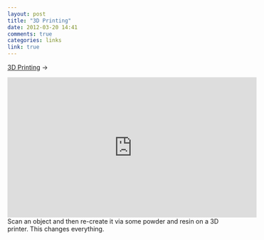 ```yaml
---
layout: post
title: "3D Printing"
date: 2012-03-20 14:41
comments: true
categories: links
link: true
---
```

[3D Printing](http://youtu.be/pQHnMj6dxj4 "National Geographic Known Universe - 3D Printing") &rarr;  
<iframe width="560" height="315" src="http://www.youtube.com/embed/pQHnMj6dxj4" frameborder="0" allowfullscreen></iframe>  
Scan an object and then re-create it via some powder and resin on a 3D printer. This changes everything.